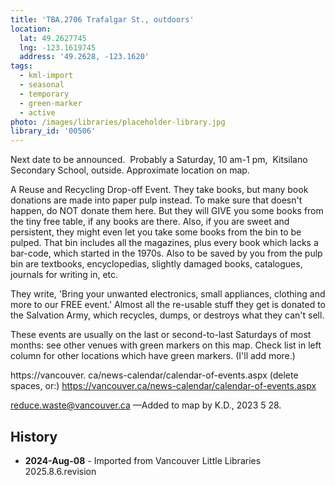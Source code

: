 ```yaml
---
title: 'TBA.2706 Trafalgar St., outdoors'
location:
  lat: 49.2627745
  lng: -123.1619745
  address: '49.2628, -123.1620'
tags:
  - kml-import
  - seasonal
  - temporary
  - green-marker
  - active
photo: /images/libraries/placeholder-library.jpg
library_id: '00506'
---
```

Next date to be announced.  
Probably a Saturday, 10 am-1 pm, 
Kitsilano Secondary School, outside. Approximate location on map.

A Reuse and Recycling Drop-off Event.
They take books, but many book donations are made into paper pulp instead. To make sure that doesn't happen, do NOT donate them here. But they will GIVE you some books from the tiny free table, if any books are there. Also, if you are sweet and persistent, they might even let you take some books from the bin to be pulped. That bin includes all the magazines, plus every book which lacks a bar-code, which started in the 1970s. Also to be saved by you from the pulp bin are textbooks, encyclopedias, slightly damaged books, catalogues, journals for writing in, etc.

They write, 'Bring your unwanted electronics, small appliances, clothing and more to our FREE event.' Almost all the re-usable stuff they get is donated to the Salvation Army, which recycles, dumps, or destroys what they can't sell.

These events are usually on the last or second-to-last Saturdays of most months: see other venues with green markers on this map. Check list in left column for other locations which have green markers. (I'll add more.)

https://vancouver. ca/news-calendar/calendar-of-events.aspx (delete spaces, or:)
https://vancouver.ca/news-calendar/calendar-of-events.aspx

reduce.waste@vancouver.ca
—Added to map by K.D., 2023 5 28.

## History
- **2024-Aug-08** - Imported from Vancouver Little Libraries 2025.8.6.revision

